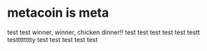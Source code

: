 # metacoin is meta

test
test
winner, winner, chicken dinner!!
test
test
test
test
test
testt
testttttttty
test
test
test
test
test
